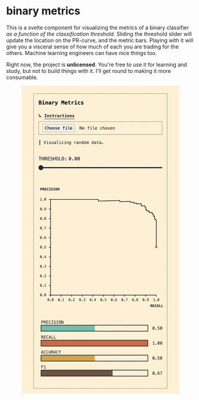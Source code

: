 # binary metrics

This is a svelte component for visualizing the metrics of a binary classifier _as a function of the classification threshold_. Sliding the threshold slider will update the location on the PR-curve, and the metric bars. Playing with it will give you a visceral sense of how much of each you are trading for the others. Machine learning engineers can have nice things too.

Right now, the project is **unlicensed**. You're free to use it for learning and study, but not to build things with it. I'll get round to making it more consumable.

<p align="center">
  <img alt="A precision-recall curve and some horizontal bars depicting precision, recall, accuracy, and f1 score. There's a slider to control the classification threshold. Changing the threshold updates the curve and metrics." src="static/binary-metrics.gif" />
</p>